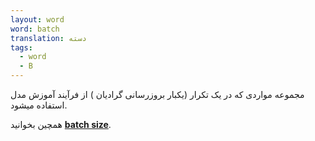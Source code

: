 ```yaml
---
layout: word
word: batch
translation: دسته
tags:
  - word
  - B
---
```

مجموعه مواردی که در یک تکرار (یکبار بروزرسانی گرادیان ) از فرآیند آموزش مدل استفاده میشود.

همچین بخوانید **[batch size](https://developers.google.com/machine-learning/glossary#batch-size)**.